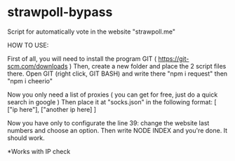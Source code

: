 # strawpoll-bypass
Script for automatically vote in the website "strawpoll.me" 

HOW TO USE:

First of all, you will need to install the program GIT ( https://git-scm.com/downloads )
Then, create a new folder and place the 2 script files there.
Open GIT (right click, GIT BASH) and write there "npm i request" then "npm i cheerio"

Now you only need a list of proxies ( you can get for free, just do a quick search in google )
Then place it at "socks.json" in the following format: [ ["ip here"], ["another ip here] ]

Now you have only to configurate the line 39: change the website last numbers and choose an option.
Then write NODE INDEX and you're done. It should work.




*Works with IP check
